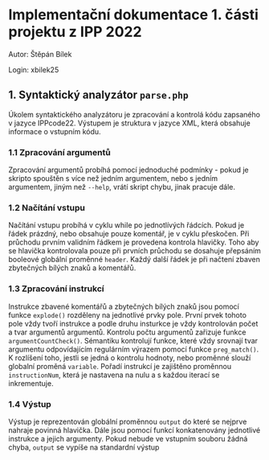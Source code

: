 # Implementační dokumentace 1. části projektu z IPP 2022
Autor: Štěpán Bílek

Login: xbilek25

## 1. Syntaktický analyzátor ```parse.php```
Úkolem syntaktického analyzátoru je zpracování a kontrolá kódu zapsaného v jazyce IPPcode22. Výstupem je struktura v jazyce XML, která obsahuje informace o vstupním kódu.

### 1.1 Zpracování argumentů
Zpracování argumentů probíhá pomocí jednoduché podmínky - pokud je skripto spouštěn s více než jedním argumentem, nebo s jedním argumentem, jiným než ```--help```, vrátí skript chybu, jinak pracuje dále.

### 1.2 Načítání vstupu
Načítání vstupu probíhá v cyklu while po jednotlívých řádcích. Pokud je řádek prázdný, nebo obsahuje pouze komentář, je v cyklu přeskočen. Při průchodu prvním validním řádkem je provedena kontrola hlavičky. Toho aby se hlavička kontrolovala pouze při prvních průchodu se dosahuje přepsáním booleové globální proměnné ```header```. Každý další řádek je při načtení zbaven zbytečných bílých znaků a komentářů.

### 1.3 Zpracování instrukcí
Instrukce zbavené komentářů a zbytečných bílých znaků jsou pomocí funkce ```explode()``` rozděleny na jednotlivé prvky pole. První prvek tohoto pole vždy tvoří instrukce a podle druhu insturkce je vždy kontrolován počet a tvar argumentů argumentů. Kontrolu počtu argumentů zařizuje funkce ```argumentCountCheck()```. Sémantiku kontrolují funkce, které vždy srovnají tvar argumentu odpovídajícím regulárním výrazem pomocí funkce ```preg_match()```. K rozlíšení toho, jestli se jedná o kontrolu hodnoty, nebo proměnné slouží globalní proměná ```variable```. Pořadí instrukcí je zajištěno proměnnou ```instructionNum```, která je nastavena na nulu a s každou iterací se inkrementuje.

### 1.4 Výstup
Výstup je reprezentován globální proměnnou ```output``` do které se nejprve nahraje povinná hlavička. Dále jsou pomocí funkcí konkatenovány jednotlivé instrukce a jejich argumenty. Pokud nebude ve vstupním souboru žádná chyba, ```output``` se vypíše na standardní výstup
